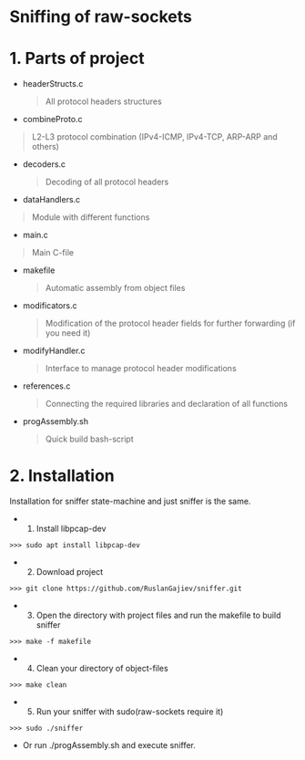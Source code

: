 # Sniffing of raw-sockets

# 1. Parts of project
+ headerStructs.c
  >All protocol headers structures
 
+ combineProto.c
 >L2-L3 protocol combination (IPv4-ICMP, IPv4-TCP, ARP-ARP and others)
 
+ decoders.c
  >Decoding of all protocol headers
  
+ dataHandlers.c
 >Module with different functions
  
+  main.c
  >Main C-file
  
+ makefile
  >Automatic assembly from object files
  
+ modificators.c
  >Modification of the protocol header fields for further forwarding (if you need it)
  
+ modifyHandler.c
  >Interface to manage protocol header modifications
  
+ references.c
  >Connecting the required libraries and declaration of all functions
 
+ progAssembly.sh
  >Quick build bash-script
  
# 2. Installation
Installation for sniffer state-machine and just sniffer is the same.
+ 1. Install libpcap-dev
>
    >>> sudo apt install libpcap-dev

+ 2. Download project
>
    >>> git clone https://github.com/RuslanGajiev/sniffer.git

+ 3. Open the directory with project files and run the makefile to build sniffer
>
    >>> make -f makefile

+ 4. Clean your directory of object-files
>
    >>> make clean

+ 5. Run your sniffer with sudo(raw-sockets require it)
>
    >>> sudo ./sniffer
    
+ Or run ./progAssembly.sh and execute sniffer.

